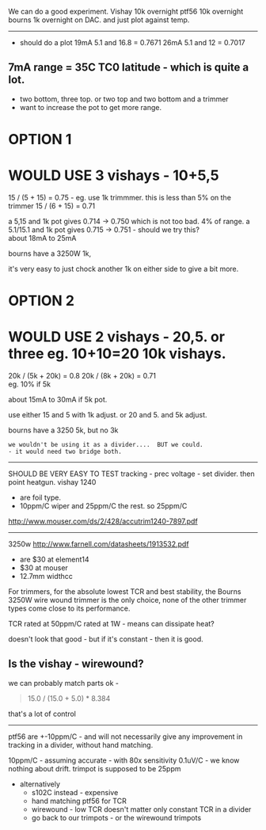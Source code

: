 
We can do a good experiment. 
  Vishay 10k overnight
  ptf56  10k overnight
  bourns 1k overnight
  on DAC. and just plot against temp.


-----
- should do a plot
19mA 5.1 and 16.8 = 0.7671
26mA 5.1 and 12   = 0.7017 

7mA range = 35C TC0 latitude - which is quite a lot.
-----

- two bottom, three top. or two top and two bottom and a trimmer
- want to increase the pot to get more range.

# OPTION 1

  # WOULD USE 3 vishays - 10+5,5
  15 / (5 + 15) = 0.75  - eg. use 1k trimmmer. this is less than 5% on the trimmer 
  15 / (6 + 15) = 0.71 

  a 5,15      and 1k pot gives 0.714 -> 0.750 which is not too bad. 4% of range.
  a 5.1/15.1  and 1k pot gives 0.715 -> 0.751 - should we try this?  
  about 18mA to 25mA

  bourns have a 3250W 1k,

  it's very easy to just chock another 1k on either side to give a bit more.

# OPTION 2

  # WOULD USE 2 vishays - 20,5. or three eg. 10+10=20 10k vishays.
  20k / (5k + 20k) = 0.8
  20k / (8k + 20k) = 0.71  
  eg. 10% if 5k
  
  about 15mA to 30mA if 5k pot.

  use either 15 and 5 with 1k adjust. or 20 and 5. and 5k adjust.

  bourns have a 3250 5k, but no 3k

    
    we wouldn't be using it as a divider....  BUT we could. 
    - it would need two bridge both.

------
SHOULD BE VERY EASY TO TEST tracking - prec voltage - set divider. then point heatgun.
vishay 1240
  - are foil type. 
  - 10ppm/C wiper and 25ppm/C the rest. so 25ppm/C 

  http://www.mouser.com/ds/2/428/accutrim1240-7897.pdf

---
3250w 
  http://www.farnell.com/datasheets/1913532.pdf

  - are $30 at element14
  - $30 at mouser
  - 12.7mm widthcc

For trimmers, for the absolute lowest TCR and best stability, the Bourns 3250W
wire wound trimmer is the only choice, none of the other trimmer types come
close to its performance. 

TCR rated at 50ppm/C
rated at 1W - means can dissipate heat?

doesn't look that good - but if it's constant - then it is good.

Is the vishay - wirewound?
---


we can probably match parts ok - 

> 15.0 / (15.0 + 5.0)  * 8.384


that's a lot of control


------
ptf56 are +-10ppm/C - and will not necessarily give any improvement in tracking in a divider, without  hand matching. 

10ppm/C - assuming accurate - with 80x sensitivity 0.1uV/C  - we know nothing about drift.
trimpot is supposed to be 25ppm
  
  - alternatively
    - s102C instead - expensive 
    - hand matching ptf56 for TCR 
    - wirewound - low TCR doesn't matter only constant TCR in a divider
    - go back to our trimpots - or the wirewound trimpots 

